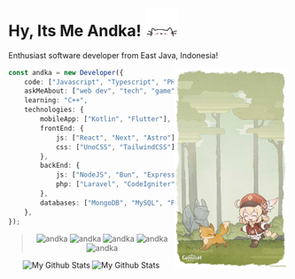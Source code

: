 <h1> Hy, Its Me Andka! <img src="./public/catto.gif" width="60"></h1>
<p> Enthusiast software developer from East Java, Indonesia! </p>
<img src="./public//klee.jpg" width="205" align="right">

```ts
const andka = new Developer({
	code: ["Javascript", "Typescript", "PHP", "Python"],
	askMeAbout: ["web dev", "tech", "game", "animanga"],
	learning: "C++",
	technologies: {
		mobileApp: ["Kotlin", "Flutter"],
		frontEnd: {
			js: ["React", "Next", "Astro"],
			css: ["UnoCSS", "TailwindCSS"],
		},
		backEnd: {
			js: ["NodeJS", "Bun", "Express", "Fastify"],
			php: ["Laravel", "CodeIgniter", "Wordpress"],
		},
		databases: ["MongoDB", "MySQL", "PostgreSQL"],
	},
});
```

> <p align="center"> <img src="https://komarev.com/ghpvc/?username=xirf&label=Profile%20Views&color=0e75b6&style=flat" alt="andka" /> <img src="https://img.shields.io/github/followers/xirf?label=follow&style=social" alt="andka" /> <img src="https://img.shields.io/github/stars/xirf?style=social" alt="andka" /> <img src="https://img.shields.io/github/watchers/xirf/xirf?style=social" alt="andka" /> <img src="https://img.shields.io/github/last-commit/xirf/xirf/main?label=Last%20Update&style=flat-square&color=0e75b6" alt="andka" /> </p>

<p align="center">
    <img src="https://github-readme-stats.vercel.app/api?username=xirf&show_icons=true&theme=tokyonight&line_height=27&count_private=true&include_all_commits=true&hide_border=true" alt="My Github Stats" height="170px">
    <img src="https://github-readme-stats.vercel.app/api/top-langs/?username=xirf&theme=tokyonight&hide_border=true&layout=compact" alt="My Github Stats" height="170px">
</p>
